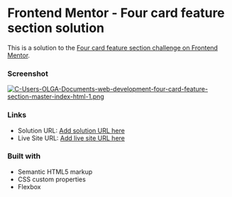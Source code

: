 # Frontend Mentor - Four card feature section solution

This is a solution to the [Four card feature section challenge on Frontend Mentor](https://www.frontendmentor.io/challenges/four-card-feature-section-weK1eFYK).

### Screenshot

[![C-Users-OLGA-Documents-web-development-four-card-feature-section-master-index-html-1.png](https://i.postimg.cc/ht5yqFNx/C-Users-OLGA-Documents-web-development-four-card-feature-section-master-index-html-1.png)](https://postimg.cc/rD5CSHVF)

### Links

- Solution URL: [Add solution URL here](https://your-solution-url.com)
- Live Site URL: [Add live site URL here](https://your-live-site-url.com)

### Built with

- Semantic HTML5 markup
- CSS custom properties
- Flexbox

